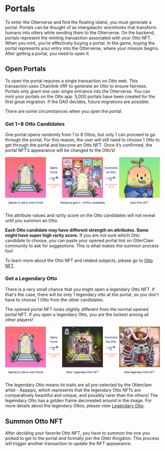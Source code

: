 # Portals

To enter the Otterverse and find the floating island, you must generate a portal. Portals can be thought of as intergalactic wormholes that transform humans into otters while sending them to the Otterverse. On the backend, portals represent the minting transaction associated with your Otto NFT. When you mint, you’re effectively buying a portal. In the game, buying the portal represents your entry into the Otterverse, where your mission begins.
After getting a portal, you need to open it. 

## Open Portals

To open the portal requires a single transaction on Otto web. This transaction uses Chainlink VRF to generate an Otto to ensure fairness. Portals only grant one user single entrance into the Otterverse. You can mint your portals on the Otto app. 5,000 portals have been created for the first great migration. If the DAO decides, future migrations are possible. 

There are some circumstances when you open the portal:

### Get 1~8 Otto Candidates

One portal opens randomly from 1 to 8 Ottos, but only 1 can proceed to go through the portal. For this reason, the user will still need to choose 1 Otto to get through the portal and become an Otto NFT. Once it’s confirmed, the portal NFT’s appearance will be changed to the Otto’s!

![Portal to Otto](img/portal_to_otto.png)

The attribute values and rarity score on the Otto candidates will not reveal until you summon an Otto. 

**Each Otto candidate may have different strength on attributes. Some might have super high rarity score.** If you are not sure which Otto candidate to choose, you can paste your opened portal link on OtterClam community to ask for suggesitons. This is what makes the summon process fun!

To learn more about the Otto NFT and related subjects, please go to [Otto NFT](./otto-nft).

### Get a Legendary Otto

There is a very small chance that you might open a legendary Otto NFT. If that's the case, there will be only 1 legendary otto at the portal, so you don't have to choose 1 Otto from the other candidates.

The opened portal NFT looks slightly different from the normal opened portal NFT. If you open a legendary Otto, you are the luckest among all other players!

![Portal to Otto](img/portal_to_legendary.png)

The legendary Otto means its traits are all pre-selected by the Otterclam artist - Appppo, which represents that the legendary Otto NFTs are comparatively beautiful and unique, and possibly rarer than the others! The legemdary Otto has a golden frame decoreated around in the image. For more details about the legendary Ottos, please view [Legendary Otto](./otto-nft#types-of-otto).

## Summon Otto NFT

After deciding your favorite Otto NFT, you have to summon the one you picked to get to the portal and formally join the Otter Kingdom. This process will trigger another transaction to update the NFT appearance.
